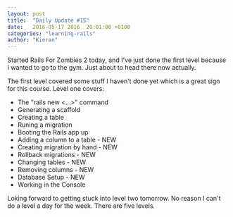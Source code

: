 ```yaml
---
layout: post
title:  "Daily Update #15"
date:   2016-05-17 2016  20:01:00 +0100
categories: "learning-rails"
author: "Kieran"
---
```

Started Rails For Zombies 2 today, and I've just done the first level because I wanted to go to the gym. Just about to head there now actually.

The first level covered some stuff I haven't done yet which is a great sign for this course. Level one covers:

* The "rails new <...>" command
* Generating a scaffold
* Creating a table
* Runing a migration
* Booting the Rails app up
* Adding a column to a table - NEW
* Creating migration by hand - NEW
* Rollback migrations - NEW
* Changing tables - NEW
* Removing columns - NEW
* Database Setup - NEW
* Working in the Console

Loking forward to getting stuck into level two tomorrow. No reason I can't do a level a day for the week. There are five levels.
